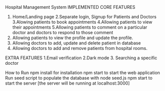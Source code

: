 Hospital Management System
IMPLEMENTED CORE FEATURES
1. Home/Landing page
 2.Separate login, Signup for Patients and Doctors   
 3.Alowing patients to book appointments 
 4.Allowing patients to view their appointments
 5.Allowing patients to comment on a particular doctor and doctors to respond to those comment
 6. Allowing patients to view the profile and update the profile.
 7. Allowing doctors to add, update and delete patient in database
 8. Allowing doctors to add and remove patients from hospital rooms.
	
EXTRA FEATURES
1.Email verification
2.Dark mode
3. Searching a specific doctor
 
How to Run
 npm install for installation
 npm start to start the web application
 Run seed script to populate the database with node seed.js
 npm start to start the server [the server will be running at localhost:3000]
